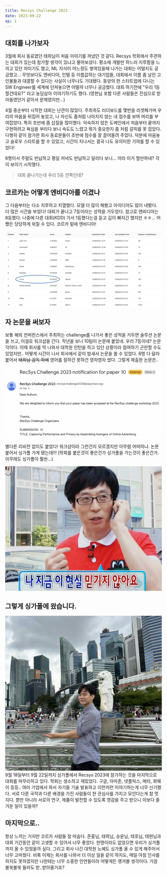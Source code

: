 ```yaml
---
title: Recsys Challenge 2023
date: 2023-09-22
ep: 1
---
```


## 대회를 나가보자

3월에 회사 동료였던 태희님이 처음 이야기를 꺼냈던 것 같다. Recsys 학회에서 주관하는 대회가 있는데 참가할 생각이 있냐고 물어보셨다. 평소에 개발만 하느라 지루함을 느끼고 있던 차이기도 했고, ML 지식이 어느정도 쌓여있을때 나가는 대회는 어떨지도 궁금했고... 무엇보다도 엔비디아, 인텔 등 이름값하는 대기업들, 대회에서 이름 좀 날린 고인물들과 대결할 수 있다는 사실이 너무나도 기대됐다. 동양의 한 스타트업에 다니는 SW Engineer를 세계에 던져놓으면 어떨까 너무나 궁금했다. 대회 하기전에 "우리 1등할건데요?" 라고 농담삼아 이야기하기도 했다. (영현님 포함 다른 사람들은 진심으로 받아들였던거 같아서 문제였지만...)

4월 중순부터 시작한 대회는 난관이 많았다. 주최측도 리더보드를 몇번을 리셋해가며 우리의 마음을 뒤집어 놓았고, 나 자신도 좀처럼 나아지지 않는 내 점수를 보며 머리를 부여잡았다. 특히 초반에 좀 삽질을 많이했다. 익숙하지 않은 도메인에서 처음부터 끝까지 구현하려고 욕심을 부리다 보니 속도도 느렸고 뭐가 중요한지 좀 처럼 갈피를 못 잡았다. 다행히 같이 참가한 회사 동료분들이 초반에 점수를 잘 끌어올려 주었다. 덕분에 마음놓고 슬로우 스타트를 할 수 있었고, 시간이 지나서는 결국 나도 유의미한 기여를 할 수 있었다!

6명이서 주말도 반납하고 평일 저녁도 반납하고 달리다 보니... 어라 이거 할만하네? 각이 보이기 시작했다.
> 대회 끝나가는데 우리 5등 안쪽인데?

## 코르카는 어떻게 엔비디아를 이겼나

그 다음부터는 다소 지루하고 치열했다. 모델 더 많이 해봤고 아이디어도 많이 내봤다. 더 많은 시간을 부었다! 대회가 끝나고 7등이라는 성적을 거두었다. 참고로 엔비디아는 8등했다. 나중에 다른 대회(KDD) 가서 1등했다는걸 듣고 김이 빠지긴 했지만 ㅎㅎ... 어쨌든 당당하게 외칠 수 있다. 코르카 밑에 엔비디아! 

![코믿엔!코믿엔!코믿엔!](1.1.png)

## 자 논문을 써보자

보통 해외 컨퍼런스에서 주최하는 challenge를 나가서 좋은 성적을 거두면 솔루션 논문을 쓰고, 이걸로 워크샵을 간다. 작년을 보니 10팀이 논문에 붙었네. 우리 7등이네? 논문 각이다. 이때 회사를 막 나와서 대학원 인턴을 하고 있던 상황이라 참여하기 곤란할 수도 있었지만.. 어떻게 시간이 나서 회사에서 같이 밤새서 논문을 쓸 수 있었다.  6명 다 달라붙어서 ~~태희님 감독 하에~~ 영어를 잘하건 못하건 영차영차 썼다. 그렇게 제출한 논문은.. 

![아니 이게 되네](1.2.png)

별다른 리비전 없이도 붙었다! 워크샵이라 그런건지 모르겠지만 아무렴 어떠하냐. 논문 붙어서 싱가폴 가게 됐는데!!! (학회를 붙은것이 좋은건가 싱가폴을 가는것이 좋은건가. 아무래도 싱가폴이 훨씬...)

![나.. 싱가폴 가나..?](1.3.png)

## 그렇게 싱가폴에 왔습니다.

![머라이언](1.4.png)
9월 18일부터 9월 22일까지 싱가폴에서 Recsys 2023에 참가하는 것을 마지막으로 대회를 마무리하고 있다. 학회는 생소하고 재밌었다. 구글, 아마존, 넷플릭스, 메타, 화웨이 등등.. 여러 기업에서 와서 자기들 기술 발표하고 이런저런 이야기하는게 너무 신기했다. 서로 다른 국적과 다른 배경을 가진 사람들이 한 관심사를 가지고 모인다는게 참 멋지다. 뿐만 아니라 서로의 연구, 제품이 발전할 수 있도록 영감을 주고 받으니 이보다 즐거운 일이 있을까?

## 마지막으로..

항상 느끼는 거지만 코르카 사람들 참 따숩다. 준홍님, 태희님, 승윤님, 태호님, 태현님과 대회 기간동안 같이 고생할 수 있어서 너무 좋았다. 한명이라도 없었으면 우리가 싱가폴까지 올 수 있었을까 싶다. 그리고 회사 나간 대학원 노예도 싱가폴 올 수 있게 해주어서 너무 고마웠다. 비록 이제는 회사를 나와서 더 이상 일을 같이 하지도, 매일 아침 인사를 하지도 못하겠지만 나한테는 너무 소중한 인연들이라 어떻게든 앵겨볼 생각이다. 가끔 불쑥불쑥 들러도 받..받아줄거죠?
